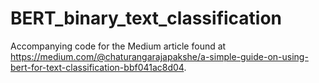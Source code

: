 # BERT_binary_text_classification
Accompanying code for the Medium article found at https://medium.com/@chaturangarajapakshe/a-simple-guide-on-using-bert-for-text-classification-bbf041ac8d04.
